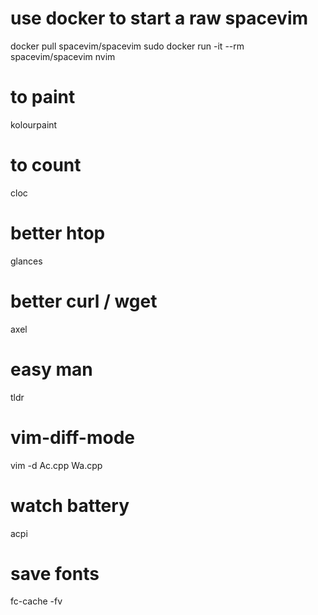 # use docker to start a raw spacevim
docker pull spacevim/spacevim
sudo docker run -it --rm spacevim/spacevim nvim

# to paint
kolourpaint

# to count
cloc

# better htop
glances

# better curl / wget
axel

# easy man
tldr

# vim-diff-mode
vim -d Ac.cpp Wa.cpp

# watch battery
acpi

# save fonts
fc-cache -fv
